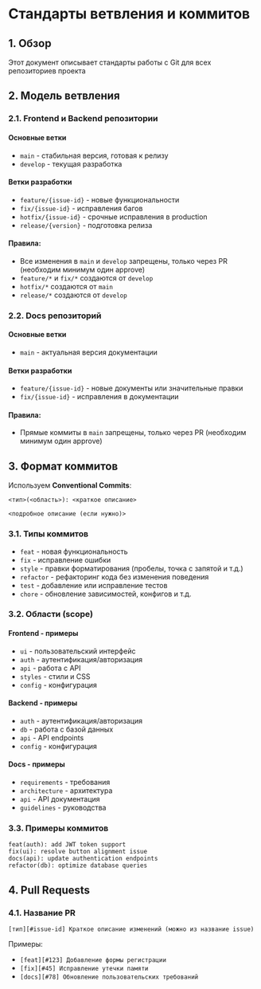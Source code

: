 # Стандарты ветвления и коммитов

## 1. Обзор

Этот документ описывает стандарты работы с Git для всех репозиториев проекта

## 2. Модель ветвления

### 2.1. Frontend и Backend репозитории

#### Основные ветки
- `main` - стабильная версия, готовая к релизу
- `develop` - текущая разработка

#### Ветки разработки
- `feature/{issue-id}` - новые функциональности
- `fix/{issue-id}` - исправления багов
- `hotfix/{issue-id}` - срочные исправления в production
- `release/{version}` - подготовка релиза

#### Правила:
- Все изменения в `main` и `develop` запрещены, только через PR (необходим минимум один approve)
- `feature/*` и `fix/*` создаются от `develop`
- `hotfix/*` создаются от `main`
- `release/*` создаются от `develop`

### 2.2. Docs репозиторий

#### Основные ветки
- `main` - актуальная версия документации

#### Ветки разработки
- `feature/{issue-id}` - новые документы или значительные правки
- `fix/{issue-id}` - исправления в документации

#### Правила:
- Прямые коммиты в `main` запрещены, только через PR (необходим минимум один approve)

## 3. Формат коммитов

Используем **Conventional Commits**:
```
<тип>(<область>): <краткое описание>

<подробное описание (если нужно)>
```

### 3.1. Типы коммитов

- `feat` - новая функциональность
- `fix` - исправление ошибки
- `style` - правки форматирования (пробелы, точка с запятой и т.д.)
- `refactor` - рефакторинг кода без изменения поведения
- `test` - добавление или исправление тестов
- `chore` - обновление зависимостей, конфигов и т.д.

### 3.2. Области (scope)

#### Frontend - примеры
- `ui` - пользовательский интерфейс
- `auth` - аутентификация/авторизация
- `api` - работа с API
- `styles` - стили и CSS
- `config` - конфигурация

#### Backend - примеры
- `auth` - аутентификация/авторизация
- `db` - работа с базой данных
- `api` - API endpoints
- `config` - конфигурация

#### Docs - примеры
- `requirements` - требования
- `architecture` - архитектура
- `api` - API документация
- `guidelines` - руководства

### 3.3. Примеры коммитов

```
feat(auth): add JWT token support
fix(ui): resolve button alignment issue
docs(api): update authentication endpoints
refactor(db): optimize database queries
```

## 4. Pull Requests

### 4.1. Название PR

```
[тип][#issue-id] Краткое описание изменений (можно из название issue)
```

Примеры:
- `[feat][#123] Добавление формы регистрации`
- `[fix][#45] Исправление утечки памяти`
- `[docs][#78] Обновление пользовательских требований`
